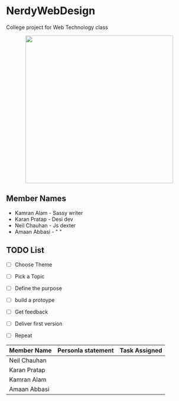 # NerdyWebDesign
College project for Web Technology class

<p align="center"> 
<img src="https://user-images.githubusercontent.com/30196830/65066596-465dea00-d9a2-11e9-91dc-f15df2c15240.png" height=400>
</p>

## Member Names
* Kamran Alam - Sassy writer
* Karan Pratap - Desi dev
* Neil Chauhan - Js dexter
* Amaan Abbasi - " " 

## TODO List
- [ ] Choose Theme
- [ ] Pick a Topic
- [ ] Define the purpose
- [ ] build a protoype
- [ ] Get feedback
- [ ] Deliver first version
- [ ] Repeat


|  Member Name | Personla statement| Task Assigned | 
|---|---|---|
| Neil Chauhan | | |
| Karan Pratap | | |
| Kamran Alam  | | |
| Amaan Abbasi | | |
